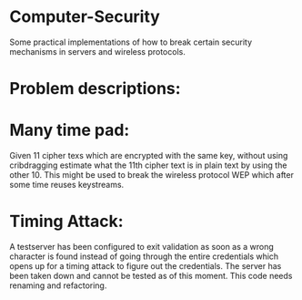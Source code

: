 # Computer-Security
Some practical implementations of how to break certain security mechanisms in servers and wireless protocols.


# Problem descriptions: 
# Many time pad: 
Given 11 cipher texs which are encrypted with the same key, without using cribdragging estimate what the 11th cipher text is in plain text by using the other 10. This might be used to break the wireless protocol WEP which after some time reuses keystreams. 
# Timing Attack:
A testserver has been configured to exit validation as soon as a wrong character is found instead of going through the entire credentials which opens up for a timing attack to figure out the credentials. The server has been taken down and cannot be tested as of this moment. This code needs renaming and refactoring.
